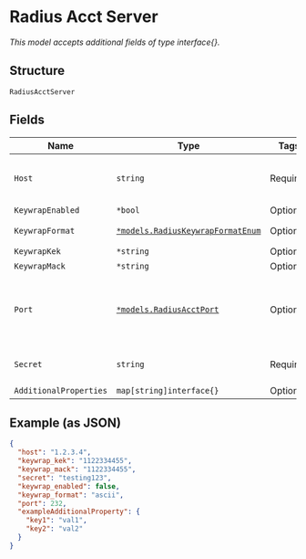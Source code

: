 
# Radius Acct Server

*This model accepts additional fields of type interface{}.*

## Structure

`RadiusAcctServer`

## Fields

| Name | Type | Tags | Description |
|  --- | --- | --- | --- |
| `Host` | `string` | Required | IP/ hostname of RADIUS server |
| `KeywrapEnabled` | `*bool` | Optional | - |
| `KeywrapFormat` | [`*models.RadiusKeywrapFormatEnum`](../../doc/models/radius-keywrap-format-enum.md) | Optional | enum: `ascii`, `hex` |
| `KeywrapKek` | `*string` | Optional | - |
| `KeywrapMack` | `*string` | Optional | - |
| `Port` | [`*models.RadiusAcctPort`](../../doc/models/containers/radius-acct-port.md) | Optional | Radius Auth Port, value from 1 to 65535, default is 1813 |
| `Secret` | `string` | Required | Secret of RADIUS server |
| `AdditionalProperties` | `map[string]interface{}` | Optional | - |

## Example (as JSON)

```json
{
  "host": "1.2.3.4",
  "keywrap_kek": "1122334455",
  "keywrap_mack": "1122334455",
  "secret": "testing123",
  "keywrap_enabled": false,
  "keywrap_format": "ascii",
  "port": 232,
  "exampleAdditionalProperty": {
    "key1": "val1",
    "key2": "val2"
  }
}
```

